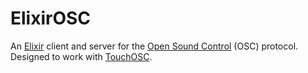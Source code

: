 # ElixirOSC

An [Elixir](http://elixir-lang.org) client and server for the [Open Sound Control](http://opensoundcontrol.org/) (OSC) protocol.
Designed to work with [TouchOSC](http://hexler.net/software/touchosc).


